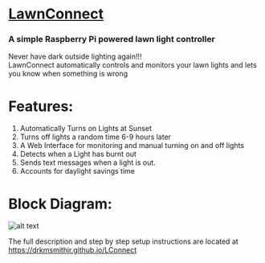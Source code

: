 # [LawnConnect](https://drkmsmithjr.github.io/LConnect)

### A simple Raspberry Pi powered lawn light controller

Never have dark outside lighting again!!!  
LawnConnect automatically controls and monitors your lawn lights and lets you know when something is wrong

# Features:

1. Automatically Turns on Lights at Sunset
2. Turns off lights a random time 6-9 hours later
3. A Web Interface for monitoring and manual turning on and off lights
4. Detects when a Light has burnt out
5. Sends text messages when a light is out.
6. Accounts for daylight savings time

# Block Diagram:
![alt text](https://github.com/drkmsmithjr/LConnect/blob/master/blockdiagram.png "System Block Diagram")

The full description and step by step setup instructions are located at https://drkmsmithjr.github.io/LConnect
